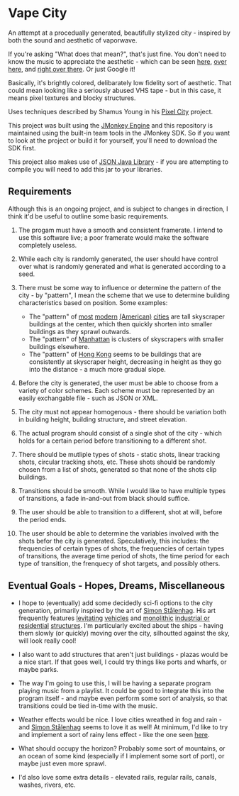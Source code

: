 # Vape City
An attempt at a procedually generated, beautifully stylized city - inspired by both the sound and aesthetic of vaporwave.

If you're asking "What does that mean?", that's just fine. You don't need to know the music to appreciate the aesthetic - which can be seen [here](https://levels.io/wp-content/uploads/2015/10/tumblr_nv2cqhOJPL1ufh7yno1_1280.png), [over here](https://ih1.redbubble.net/image.210256057.1956/flat,1000x1000,075,f.u1.jpg), and [right over there](https://thump-images.vice.com/images/tracks/meta/2015/09/15/prepare-to-get-deliriously-dreamy-with-vaporwave-sensation-2814s-beyond-blissful-shinjitsu-no-koi-1442324234.png?crop=1xw:0.9542220113852xh;center,top&resize=800:*&output-quality=75). Or just Google it! 

Basically, it's brightly colored, delibarately low fidelity sort of aesthetic. That could mean looking like a seriously abused VHS tape - but in this case, it means pixel textures and blocky structures.

Uses techniques described by Shamus Young in his [Pixel City](http://www.shamusyoung.com/twentysidedtale/?p=2940) project.

This project was built using the [JMonkey Engine](https://github.com/jMonkeyEngine) and this repository is maintained using the built-in team tools in the JMonkey SDK. So if you want to look at the project or build it for yourself, you'll need to download the SDK first.

This project also makes use of [JSON Java Library](https://github.com/stleary/JSON-java) - if you are attempting to compile you will need to add this jar to your libraries.

Requirements
-----
Although this is an ongoing project, and is subject to changes in direction, I think it'd be useful to outline some basic requirements.

1. The progam must have a smooth and consistent framerate. I intend to use this software live; a poor framerate would make the software completely useless.
  
  
2. While each city is randomly generated, the user should have control over what is randomly generated and what is generated according to a seed.


3. There must be some way to influence or determine the pattern of the city - by "pattern", I mean the scheme that we use to determine building characteristics based on position. Some examples:
	* The "pattern" of [most](http://www.incimages.com/uploaded_files/image/1940x900/los-angeles11-44-43_40530.jpg) [modern](http://theneotrad.com/wp-content/uploads/2015/03/Chicago-14-09-7331-1024x682.jpg) [(American)](http://vignette1.wikia.nocookie.net/godfather/images/4/4b/New_Orleans.jpg/revision/latest?cb=20131123150035) [cities](http://alumni.virginia.edu/uvaclubs/wp-content/uploads/sites/15/2013/05/Philadelphia.jpg) are tall skyscraper buildings at the center, which then quickly shorten into smaller buildings as they sprawl outwards.
	* The "pattern" of [Manhattan](http://www.newmediasystems.net/wp/wp-content/uploads/2015/02/000_2479.jpg) is clusters of skyscrapers with smaller buildings elsewhere.
	* The "pattern" of [Hong Kong](http://kontak-perkasaf.com/wp-content/uploads/2016/07/victoria-peak-2.gif) seems to be buildings that are consistently at skyscraper height, decreasing in height as they go into the distance - a much more gradual slope.


4. Before the city is generated, the user must be able to choose from a variety of color schemes. Each scheme must be represented by an easily exchangable file - such as JSON or XML. 


5. The city must not appear homogenous - there should be variation both in building height, building structure, and street elevation.


6. The actual program should consist of a single shot of the city - which holds for a certain period before transitioning to a different shot. 


7. There should be mutliple types of shots - static shots, linear tracking shots, circular tracking shots, etc. These shots should be randomly chosen from a list of shots, generated so that none of the shots clip buildings.
 

8. Transitions should be smooth. While I would like to have multiple types of transitions, a fade in-and-out from black should suffice.


9. The user should be able to transition to a different, shot at will, before the period ends.


10. The user should be able to determine the variables involved with the shots befor the city is generated. Speculatively, this includes: the frequencies of certain types of shots, the frequencies of certain types of transitions, the average time period of shots, the time period for each type of transition, the frenquecy of shot targets, and possibly others. 

Eventual Goals - Hopes, Dreams, Miscellaneous
-----
* I hope to (eventually) add some decidedly sci-fi options to the city generation, primarily inspired by the art of [Simon Stålenhag](http://www.simonstalenhag.se/). His art frequently features [levitating](https://s-media-cache-ak0.pinimg.com/originals/81/4c/b3/814cb35540d8185cc4717c678e3ecae6.jpg) [vehicles](http://i.pi.gy/ndoz.png) and [monolithic](https://ih0.redbubble.net/image.235766581.0426/flat,1000x1000,075,f.jpg) [industrial or residential](https://s-media-cache-ak0.pinimg.com/originals/2d/2f/ad/2d2fadc7c59406470caabfed57d07118.jpg) [structures](http://www.simonstalenhag.se/bilder/by_mainservers1.jpg). I'm particularly excited about the ships - having them slowly (or quickly) moving over the city, silhoutted against the sky, will look really cool!


* I also want to add structures that aren't just buildings - plazas would be a nice start. If that goes well, I could try things like ports and wharfs, or maybe parks.


* The way I'm going to use this, I will be having a separate program playing music from a playlist. It could be good to integrate this into the program itself - and maybe even perform some sort of analysis, so that transitions could be tied in-time with the music.

* Weather effects would be nice. I love cities wreathed in fog and rain - and [Simon Stålenhag](http://www.simonstalenhag.se/) seems to love it as well! At minimum, I'd like to try and implement a sort of rainy lens effect - like the one seen [here](http://igloomag.com/wp/wp-content/uploads/2016/04/2814-birth-of-a-new-day-animated.gif). 

* What should occupy the horizon? Probably some sort of mountains, or an ocean of some kind (especially if I implement some sort of port), or maybe just even more sprawl.

* I'd also love some extra details - elevated rails, regular rails, canals, washes, rivers, etc.
